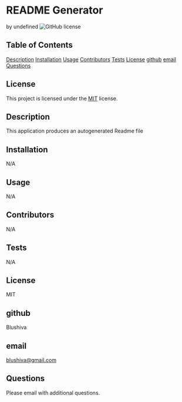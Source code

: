 # README Generator
  by undefined
  ![GitHub license](https://img.shields.io/badge/license-MIT-blue.svg)

  ## Table of Contents

[Description](##description)
[Installation](##installation)
[Usage](#usage)
[Contributors](##contributing)
[Tests](##tests)
[License](##license)
[github](##github)
[email](##email)
[Questions](##questions)

## License

This project is licensed under the [MIT](https://choosealicense.com/licenses/MIT) license.
## Description
This application produces an autogenerated Readme file 
## Installation
N/A
## Usage
N/A
## Contributors
N/A
## Tests
N/A
## License
MIT
## github
Blushiva
## email
blushiva@gmail.com
## Questions
Please email with additional questions.

